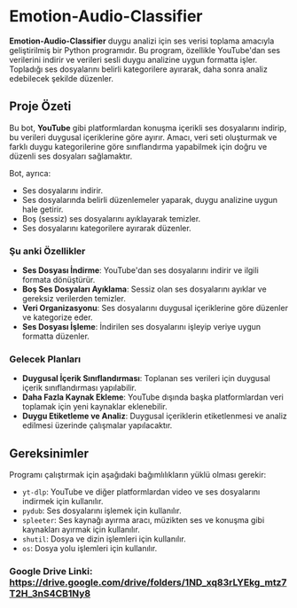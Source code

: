# Emotion-Audio-Classifier

**Emotion-Audio-Classifier** duygu analizi için ses verisi toplama amacıyla geliştirilmiş bir Python programıdır. Bu program, özellikle YouTube'dan ses verilerini indirir ve verileri sesli duygu analizine uygun formatta işler. Topladığı ses dosyalarını belirli kategorilere ayırarak, daha sonra analiz edebilecek şekilde düzenler.

## Proje Özeti

Bu bot, **YouTube** gibi platformlardan konuşma içerikli ses dosyalarını indirip, bu verileri duygusal içeriklerine göre ayırır. Amacı, veri seti oluşturmak ve farklı duygu kategorilerine göre sınıflandırma yapabilmek için doğru ve düzenli ses dosyaları sağlamaktır.

Bot, ayrıca:
- Ses dosyalarını indirir.
- Ses dosyalarında belirli düzenlemeler yaparak, duygu analizine uygun hale getirir.
- Boş (sessiz) ses dosyalarını ayıklayarak temizler.
- Ses dosyalarını kategorilere ayırarak düzenler.

### Şu anki Özellikler

- **Ses Dosyası İndirme**: YouTube'dan ses dosyalarını indirir ve ilgili formata dönüştürür.
- **Boş Ses Dosyaları Ayıklama**: Sessiz olan ses dosyalarını ayıklar ve gereksiz verilerden temizler.
- **Veri Organizasyonu**: Ses dosyalarını duygusal içeriklerine göre düzenler ve kategorize eder.
- **Ses Dosyası İşleme**: İndirilen ses dosyalarını işleyip veriye uygun formatta düzenler.

### Gelecek Planları

- **Duygusal İçerik Sınıflandırması**: Toplanan ses verileri için duygusal içerik sınıflandırması yapılabilir.
- **Daha Fazla Kaynak Ekleme**: YouTube dışında başka platformlardan veri toplamak için yeni kaynaklar eklenebilir.
- **Duygu Etiketleme ve Analiz**: Duygusal içeriklerin etiketlenmesi ve analiz edilmesi üzerinde çalışmalar yapılacaktır.

## Gereksinimler

Programı çalıştırmak için aşağıdaki bağımlılıkların yüklü olması gerekir:

- `yt-dlp`: YouTube ve diğer platformlardan video ve ses dosyalarını indirmek için kullanılır.
- `pydub`: Ses dosyalarını işlemek için kullanılır.
- `spleeter`: Ses kaynağı ayırma aracı, müzikten ses ve konuşma gibi kaynakları ayırmak için kullanılır.
- `shutil`: Dosya ve dizin işlemleri için kullanılır.
- `os`: Dosya yolu işlemleri için kullanılır.

### Google Drive Linki: https://drive.google.com/drive/folders/1ND_xq83rLYEkg_mtz7T2H_3nS4CB1Ny8

